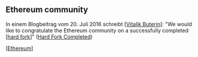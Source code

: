 ## Ethereum community

In einem Blogbeitrag vom 20. Juli 2016 schreibt [[Vitalik Buterin]]: "We would like to congratulate the Ethereum community on a successfully completed [[hard fork]]" ([Hard Fork Completed](https://blog.ethereum.org/2016/07/20/hard-fork-completed/))

[[Ethereum]]

[//begin]: # "Autogenerated link references for markdown compatibility"
[Vitalik Buterin]: <Vitalik Buterin.md> "Vitalik Buterin"
[hard fork]: <hard fork.md> "hard fork"
[Ethereum]: Ethereum.md "Ethereum"
[//end]: # "Autogenerated link references"